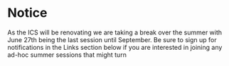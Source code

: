 ---
---
# Notice

As the ICS will be renovating we are taking a break over the summer with June 27th being the last session until September. Be sure to sign up for notifications in the Links section below if you are interested in joining any ad-hoc summer sessions that might turn 
